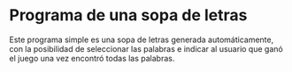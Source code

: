 # Programa de una sopa de letras

Este programa simple es una sopa de letras generada automáticamente, con la posibilidad de seleccionar las palabras e indicar al
usuario que ganó el juego una vez encontró todas las palabras.
